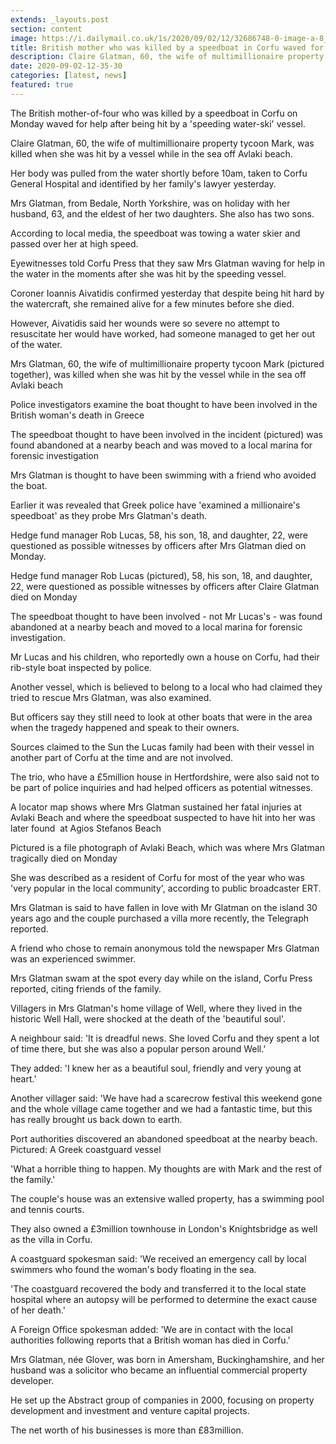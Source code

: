 ```yaml
---
extends: _layouts.post
section: content
image: https://i.dailymail.co.uk/1s/2020/09/02/12/32686748-0-image-a-8_1599045764048.jpg 
title: British mother who was killed by a speedboat in Corfu waved for help 
description: Claire Glatman, 60, the wife of multimillionaire property tycoon Mark, is said to have waved for help before she died from her injuries after being hit by a speeding water-ski vessel off Avlaki beach. 
date: 2020-09-02-12-35-30 
categories: [latest, news] 
featured: true 
--- 
```

The British mother-of-four who was killed by a speedboat in Corfu on Monday waved for help after being hit by a 'speeding water-ski' vessel. 

Claire Glatman, 60, the wife of multimillionaire property tycoon Mark, was killed when she was hit by a vessel while in the sea off Avlaki beach.

Her body was pulled from the water shortly before 10am, taken to Corfu General Hospital and identified by her family's lawyer yesterday. 

Mrs Glatman, from Bedale, North Yorkshire, was on holiday with her husband, 63, and the eldest of her two daughters. She also has two sons. 

According to local media, the speedboat was towing a water skier and passed over her at high speed. 

Eyewitnesses told Corfu Press that they saw Mrs Glatman waving for help in the water in the moments after she was hit by the speeding vessel. 

Coroner Ioannis Aivatidis confirmed yesterday that despite being hit hard by the watercraft, she remained alive for a few minutes before she died. 

However, Aivatidis said her wounds were so severe no attempt to resuscitate her would have worked, had someone managed to get her out of the water.      

Mrs Glatman, 60, the wife of multimillionaire property tycoon Mark (pictured together), was killed when she was hit by the vessel while in the sea off Avlaki beach

Police investigators examine the boat thought to have been involved in the British woman's death in Greece 

The speedboat thought to have been involved in the incident (pictured) was found abandoned at a nearby beach and was moved to a local marina for forensic investigation

Mrs Glatman is thought to have been swimming with a friend who avoided the boat.   

Earlier it was revealed that Greek police have 'examined a millionaire's speedboat' as they probe Mrs Glatman's death.  

Hedge fund manager Rob Lucas, 58, his son, 18, and daughter, 22, were questioned as possible witnesses by officers after Mrs Glatman died on Monday.  

Hedge fund manager Rob Lucas (pictured), 58, his son, 18, and daughter, 22, were questioned as possible witnesses by officers after Claire Glatman died on Monday

The speedboat thought to have been involved - not Mr Lucas's - was found abandoned at a nearby beach and moved to a local marina for forensic investigation.

Mr Lucas and his children, who reportedly own a house on Corfu, had their rib-style boat inspected by police.

Another vessel, which is believed to belong to a local who had claimed they tried to rescue Mrs Glatman, was also examined.

But officers say they still need to look at other boats that were in the area when the tragedy happened and speak to their owners.

Sources claimed to the Sun the Lucas family had been with their vessel in another part of Corfu at the time and are not involved.

The trio, who have a £5million house in Hertfordshire, were also said not to be part of police inquiries and had helped officers as potential witnesses. 

A locator map shows where Mrs Glatman sustained her fatal injuries at Avlaki Beach and where the speedboat suspected to have hit into her was later found  at Agios Stefanos Beach

Pictured is a file photograph of Avlaki Beach, which was where Mrs Glatman tragically died on Monday

She was described as a resident of Corfu for most of the year who was 'very popular in the local community', according to public broadcaster ERT. 

Mrs Glatman is said to have fallen in love with Mr Glatman on the island 30 years ago and the couple purchased a villa more recently, the Telegraph reported.

A friend who chose to remain anonymous told the newspaper Mrs Glatman was an experienced swimmer.

Mrs Glatman swam at the spot every day while on the island, Corfu Press reported, citing friends of the family.

Villagers in Mrs Glatman's home village of Well, where they lived in the historic Well Hall, were shocked at the death of the 'beautiful soul'.

A neighbour said: 'It is dreadful news. She loved Corfu and they spent a lot of time there, but she was also a popular person around Well.'

They added: 'I knew her as a beautiful soul, friendly and very young at heart.'

Another villager said: 'We have had a scarecrow festival this weekend gone and the whole village came together and we had a fantastic time, but this has really brought us back down to earth. 

Port authorities discovered an abandoned speedboat at the nearby beach. Pictured: A Greek coastguard vessel

'What a horrible thing to happen. My thoughts are with Mark and the rest of the family.'

The couple's house was an extensive walled property, has a swimming pool and tennis courts.

They also owned a £3million townhouse in London's Knightsbridge as well as the villa in Corfu.

A coastguard spokesman said: 'We received an emergency call by local swimmers who found the woman's body floating in the sea.

'The coastguard recovered the body and transferred it to the local state hospital where an autopsy will be performed to determine the exact cause of her death.'

A Foreign Office spokesman added: 'We are in contact with the local authorities following reports that a British woman has died in Corfu.'

Mrs Glatman, née Glover, was born in Amersham, Buckinghamshire, and her husband was a solicitor who became an influential commercial property developer.

He set up the Abstract group of companies in 2000, focusing on property development and investment and venture capital projects.

The net worth of his businesses is more than £83million.

